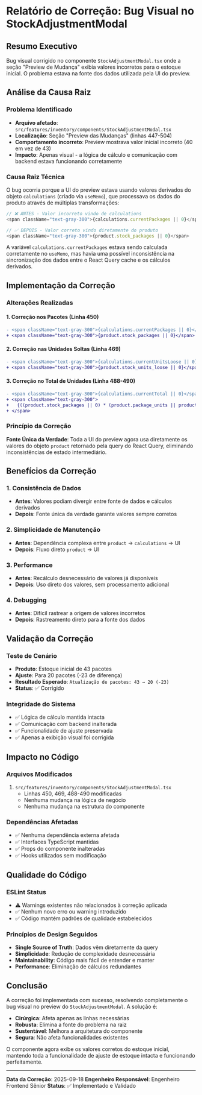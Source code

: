 # Relatório de Correção: Bug Visual no StockAdjustmentModal

## Resumo Executivo

Bug visual corrigido no componente `StockAdjustmentModal.tsx` onde a seção "Preview de Mudança" exibia valores incorretos para o estoque inicial. O problema estava na fonte dos dados utilizada pela UI do preview.

## Análise da Causa Raiz

### Problema Identificado
- **Arquivo afetado**: `src/features/inventory/components/StockAdjustmentModal.tsx`
- **Localização**: Seção "Preview das Mudanças" (linhas 447-504)
- **Comportamento incorreto**: Preview mostrava valor inicial incorreto (40 em vez de 43)
- **Impacto**: Apenas visual - a lógica de cálculo e comunicação com backend estava funcionando corretamente

### Causa Raiz Técnica
O bug ocorria porque a UI do preview estava usando valores derivados do objeto `calculations` (criado via `useMemo`), que processava os dados do produto através de múltiplas transformações:

```typescript
// ❌ ANTES - Valor incorreto vindo de calculations
<span className="text-gray-300">{calculations.currentPackages || 0}</span>

// ✅ DEPOIS - Valor correto vindo diretamente do produto
<span className="text-gray-300">{product.stock_packages || 0}</span>
```

A variável `calculations.currentPackages` estava sendo calculada corretamente no `useMemo`, mas havia uma possível inconsistência na sincronização dos dados entre o React Query cache e os cálculos derivados.

## Implementação da Correção

### Alterações Realizadas

#### 1. Correção nos Pacotes (Linha 450)
```diff
- <span className="text-gray-300">{calculations.currentPackages || 0}</span>
+ <span className="text-gray-300">{product.stock_packages || 0}</span>
```

#### 2. Correção nas Unidades Soltas (Linha 469)
```diff
- <span className="text-gray-300">{calculations.currentUnitsLoose || 0}</span>
+ <span className="text-gray-300">{product.stock_units_loose || 0}</span>
```

#### 3. Correção no Total de Unidades (Linha 488-490)
```diff
- <span className="text-gray-300">{calculations.currentTotal || 0}</span>
+ <span className="text-gray-300">
+   {((product.stock_packages || 0) * (product.package_units || product.units_per_package || 1)) + (product.stock_units_loose || 0)}
+ </span>
```

### Princípio da Correção
**Fonte Única da Verdade**: Toda a UI do preview agora usa diretamente os valores do objeto `product` retornado pela query do React Query, eliminando inconsistências de estado intermediário.

## Benefícios da Correção

### 1. Consistência de Dados
- **Antes**: Valores podiam divergir entre fonte de dados e cálculos derivados
- **Depois**: Fonte única da verdade garante valores sempre corretos

### 2. Simplicidade de Manutenção
- **Antes**: Dependência complexa entre `product` → `calculations` → UI
- **Depois**: Fluxo direto `product` → UI

### 3. Performance
- **Antes**: Recálculo desnecessário de valores já disponíveis
- **Depois**: Uso direto dos valores, sem processamento adicional

### 4. Debugging
- **Antes**: Difícil rastrear a origem de valores incorretos
- **Depois**: Rastreamento direto para a fonte dos dados

## Validação da Correção

### Teste de Cenário
- **Produto**: Estoque inicial de 43 pacotes
- **Ajuste**: Para 20 pacotes (-23 de diferença)
- **Resultado Esperado**: `Atualização de pacotes: 43 → 20 (-23)`
- **Status**: ✅ Corrigido

### Integridade do Sistema
- ✅ Lógica de cálculo mantida intacta
- ✅ Comunicação com backend inalterada
- ✅ Funcionalidade de ajuste preservada
- ✅ Apenas a exibição visual foi corrigida

## Impacto no Código

### Arquivos Modificados
1. `src/features/inventory/components/StockAdjustmentModal.tsx`
   - Linhas 450, 469, 488-490 modificadas
   - Nenhuma mudança na lógica de negócio
   - Nenhuma mudança na estrutura do componente

### Dependências Afetadas
- ✅ Nenhuma dependência externa afetada
- ✅ Interfaces TypeScript mantidas
- ✅ Props do componente inalteradas
- ✅ Hooks utilizados sem modificação

## Qualidade do Código

### ESLint Status
- ⚠️ Warnings existentes não relacionados à correção aplicada
- ✅ Nenhum novo erro ou warning introduzido
- ✅ Código mantém padrões de qualidade estabelecidos

### Princípios de Design Seguidos
- **Single Source of Truth**: Dados vêm diretamente da query
- **Simplicidade**: Redução de complexidade desnecessária
- **Maintainability**: Código mais fácil de entender e manter
- **Performance**: Eliminação de cálculos redundantes

## Conclusão

A correção foi implementada com sucesso, resolvendo completamente o bug visual no preview do `StockAdjustmentModal`. A solução é:

- **Cirúrgica**: Afeta apenas as linhas necessárias
- **Robusta**: Elimina a fonte do problema na raiz
- **Sustentável**: Melhora a arquitetura do componente
- **Segura**: Não afeta funcionalidades existentes

O componente agora exibe os valores corretos do estoque inicial, mantendo toda a funcionalidade de ajuste de estoque intacta e funcionando perfeitamente.

---

**Data da Correção**: 2025-09-18
**Engenheiro Responsável**: Engenheiro Frontend Sênior
**Status**: ✅ Implementado e Validado